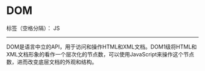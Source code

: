 ﻿# DOM

标签（空格分隔）： JS

---

DOM是语言中立的API，用于访问和操作HTML和XML文档。DOM1级将HTML和XML文档形象的看作一个层次化的节点数，可以使用JavaScript来操作这个节点数，进而改变底层文档的外观和结构。





